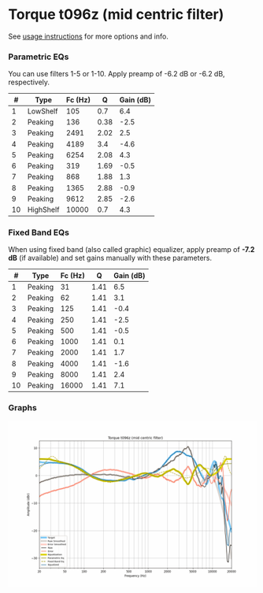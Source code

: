 # Torque t096z (mid centric filter)
See [usage instructions](https://github.com/jaakkopasanen/AutoEq#usage) for more options and info.

### Parametric EQs
You can use filters 1-5 or 1-10. Apply preamp of -6.2 dB or -6.2 dB, respectively.

|   # | Type      |   Fc (Hz) |    Q |   Gain (dB) |
|-----|-----------|-----------|------|-------------|
|   1 | LowShelf  |       105 | 0.7  |         6.4 |
|   2 | Peaking   |       136 | 0.38 |        -2.5 |
|   3 | Peaking   |      2491 | 2.02 |         2.5 |
|   4 | Peaking   |      4189 | 3.4  |        -4.6 |
|   5 | Peaking   |      6254 | 2.08 |         4.3 |
|   6 | Peaking   |       319 | 1.69 |        -0.5 |
|   7 | Peaking   |       868 | 1.88 |         1.3 |
|   8 | Peaking   |      1365 | 2.88 |        -0.9 |
|   9 | Peaking   |      9612 | 2.85 |        -2.6 |
|  10 | HighShelf |     10000 | 0.7  |         4.3 |

### Fixed Band EQs
When using fixed band (also called graphic) equalizer, apply preamp of **-7.2 dB** (if available) and set gains manually with these parameters.

|   # | Type    |   Fc (Hz) |    Q |   Gain (dB) |
|-----|---------|-----------|------|-------------|
|   1 | Peaking |        31 | 1.41 |         6.5 |
|   2 | Peaking |        62 | 1.41 |         3.1 |
|   3 | Peaking |       125 | 1.41 |        -0.4 |
|   4 | Peaking |       250 | 1.41 |        -2.5 |
|   5 | Peaking |       500 | 1.41 |        -0.5 |
|   6 | Peaking |      1000 | 1.41 |         0.1 |
|   7 | Peaking |      2000 | 1.41 |         1.7 |
|   8 | Peaking |      4000 | 1.41 |        -1.6 |
|   9 | Peaking |      8000 | 1.41 |         2.4 |
|  10 | Peaking |     16000 | 1.41 |         7.1 |

### Graphs
![](./Torque%20t096z%20(mid%20centric%20filter).png)
